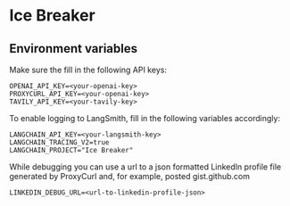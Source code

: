 # Ice Breaker

## Environment variables

Make sure the fill in the following API keys:

```dotenv
OPENAI_API_KEY=<your-openai-key>
PROXYCURL_API_KEY=<your-openai-key>
TAVILY_API_KEY=<your-tavily-key>
```

To enable logging to LangSmith, fill in the following variables accordingly:

```dotenv
LANGCHAIN_API_KEY=<your-langsmith-key>
LANGCHAIN_TRACING_V2=true
LANGCHAIN_PROJECT="Ice Breaker"
```

While debugging you can use a url to a json formatted LinkedIn profile file generated by ProxyCurl and, for example,
posted gist.github.com

```dotenv
LINKEDIN_DEBUG_URL=<url-to-linkedin-profile-json>
```

